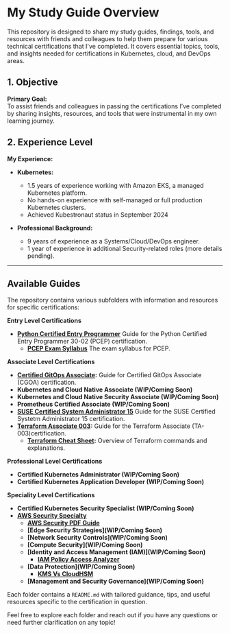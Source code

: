 # My Study Guide Overview

This repository is designed to share my study guides, findings, tools, and resources with friends and colleagues to help them prepare for various technical certifications that I've completed. It covers essential topics, tools, and insights needed for certifications in Kubernetes, cloud, and DevOps areas.

## 1. Objective

**Primary Goal:**  
To assist friends and colleagues in passing the certifications I’ve completed by sharing insights, resources, and tools that were instrumental in my own learning journey.

## 2. Experience Level

**My Experience:**
- **Kubernetes:**  
  - 1.5 years of experience working with Amazon EKS, a managed Kubernetes platform.
  - No hands-on experience with self-managed or full production Kubernetes clusters.
  - Achieved Kubestronaut status in September 2024
  
- **Professional Background:**  
  - 9 years of experience as a Systems/Cloud/DevOps engineer.
  - 1 year of experience in additional Security-related roles (more details pending).

---

## Available Guides

The repository contains various subfolders with information and resources for specific certifications:

**Entry Level Certifications**
- **[Python Certified Entry Programmer](./pcep-30-02/pcep_guide.md)** Guide for the Python Certified Entry Programmer 30-02 (PCEP) certification.
  - **[PCEP Exam Syllabus](./pcep-30-02/pcep-30-02-exam-syllabus.pdf)** The exam syllabus for PCEP.

**Associate Level Certifications**
- **[Certified GitOps Associate](./cgoa/cgoa_guide.md):** Guide for Certified GitOps Associate (CGOA) certification.
- **Kubernetes and Cloud Native Associate (WIP/Coming Soon)**
- **Kubernetes and Cloud Native Security Associate (WIP/Coming Soon)**
- **Prometheus Certified Associate (WIP/Coming Soon)**
- **[SUSE Certified System Administrator 15](./sles_sca15/sles_sca15_guide.md)** Guide for the SUSE Certified Systetm Administrator 15 certification.
- **[Terraform Associate 003](./terraform_associate_003/terraform_guide.md):** Guide for the Terraform Associate (TA-003)certification.
  - **[Terraform Cheat Sheet](./terraform_associate_003/terraform_guide_cmd_cheatsheet.md):** Overview of Terraform commands and explanations.

**Professional Level Certifications**
- **Certified Kubernetes Administrator (WIP/Coming Soon)**
- **Certified Kubernetes Application Developer (WIP/Coming Soon)**

**Speciality Level Certifications**
- **Certified Kubernetes Security Specialist (WIP/Coming Soon)**
- **[AWS Security Specialty](./aws_security_speciality_SCS_C02/aws_scs02_guide.md)**
  - **[AWS Security PDF Guide](./aws_security_speciality_SCS_C02/AWS-Certified-Security-Specialty_Exam-Guide.pdf)**
  - **[Edge Security Strategies](WIP/Coming Soon)**
  - **[Network Security Controls](WIP/Coming Soon)**
  - **[Compute Security](WIP/Coming Soon)**
  - **[Identity and Access Management (IAM)](WIP/Coming Soon)**
    - **[IAM Policy Access Analyzer](./aws_security_speciality_SCS_C02/iam/iam_policy_acccess_analyzer_guide.md)**
  - **[Data Protection](WIP/Coming Soon)**
    - **[KMS Vs CloudHSM](./aws_security_speciality_SCS_C02/encryption/kms_hsm_guide.md)**
  - **[Management and Security Governance](WIP/Coming Soon)**

Each folder contains a `README.md` with tailored guidance, tips, and useful resources specific to the certification in question.  

Feel free to explore each folder and reach out if you have any questions or need further clarification on any topic!